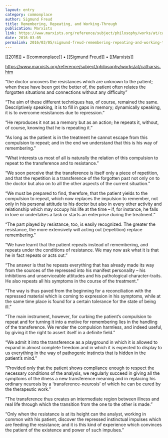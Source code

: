 ```yaml
---
layout: entry
category: commonplace
author: Sigmund Freud
title: Remembering, Repeating, and Working-Through
publication: Marxists
link: https://www.marxists.org/reference/subject/philosophy/works/at/catharsis.htm
date: 2016-03-05
permalink: 2016/03/05/sigmund-freud-remembering-repeating-and-working-through
---
```


[[2016]] • [[commonplace]] • [[Sigmund Freud]] • [[Marxists]]

https://www.marxists.org/reference/subject/philosophy/works/at/catharsis.htm

“the doctor uncovers the resistances which are unknown to the patient; when these have been got the better of, the patient often relates the forgotten situations and connections without any difficulty”

“The aim of these different techniques has, of course, remained the same. Descriptively speaking, it is to fill in gaps in memory; dynamically speaking, it is to overcome resistances due to repression.”

“He reproduces it not as a memory but as an action; he repeats it, without, of course, knowing that he is repeating it.”

“As long as the patient is in the treatment he cannot escape from this compulsion to repeat; and in the end we understand that this is his way of remembering.”

“What interests us most of all is naturally the relation of this compulsion to repeat to the transference and to resistance.”

“We soon perceive that the transference is itself only a piece of repetition, and that the repetition is a transference of the forgotten past not only on to the doctor but also on to all the other aspects of the current situation.”

“We must be prepared to find, therefore, that the patient yields to the compulsion to repeat, which now replaces the impulsion to remember, not only in his personal attitude to his doctor but also in every other activity and relationship which may occupy his life at the time – if, for instance, he falls in love or undertakes a task or starts an enterprise during the treatment.”

“The part played by resistance, too, is easily recognized. The greater the resistance, the more extensively will acting out (repetition) replace remembering.”

“We have learnt that the patient repeats instead of remembering, and repeats under the conditions of resistance. We may now ask what it is that he in fact repeats or acts out.”

“The answer is that he repeats everything that has already made its way from the sources of the repressed into his manifest personality – his inhibitions and unserviceable attitudes and his pathological character-traits. He also repeats all his symptoms in the course of the treatment.”

“The way is thus paved from the beginning for a reconciliation with the repressed material which is coming to expression in his symptoms, while at the same time place is found for a certain tolerance for the state of being ill.”

“The main instrument, however, for curbing the patient’s compulsion to repeat and for turning it into a motive for remembering lies in the handling of the transference. We render the compulsion harmless, and indeed useful, by giving it the right to assert itself in a definite field.”

“We admit it into the transference as a playground in which it is allowed to expand in almost complete freedom and in which it is expected to display to us everything in the way of pathogenic instincts that is hidden in the patient’s mind.”

“Provided only that the patient shows compliance enough to respect the necessary conditions of the analysis, we regularly succeed in giving all the symptoms of the illness a new transference meaning and in replacing his ordinary neurosis by a ‘transference-neurosis’ of which he can be cured by the therapeutic work.”

“The transference thus creates an intermediate region between illness and real life through which the transition from the one to the other is made.”

“Only when the resistance is at its height can the analyst, working in common with his patient, discover the repressed instinctual impulses which are feeding the resistance; and it is this kind of experience which convinces the patient of the existence and power of such impulses.”

